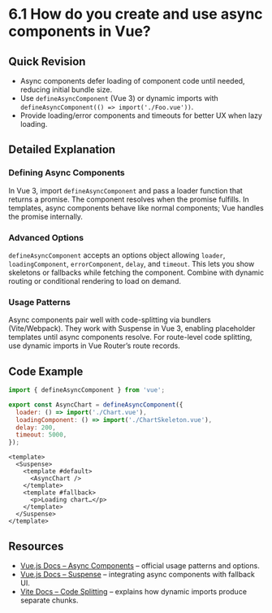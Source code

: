# 6.1 How do you create and use async components in Vue?

## Quick Revision
- Async components defer loading of component code until needed, reducing initial bundle size.
- Use `defineAsyncComponent` (Vue 3) or dynamic imports with `defineAsyncComponent(() => import('./Foo.vue'))`.
- Provide loading/error components and timeouts for better UX when lazy loading.

## Detailed Explanation
### Defining Async Components
In Vue 3, import `defineAsyncComponent` and pass a loader function that returns a promise. The component resolves when the promise fulfills. In templates, async components behave like normal components; Vue handles the promise internally.

### Advanced Options
`defineAsyncComponent` accepts an options object allowing `loader`, `loadingComponent`, `errorComponent`, `delay`, and `timeout`. This lets you show skeletons or fallbacks while fetching the component. Combine with dynamic routing or conditional rendering to load on demand.

### Usage Patterns
Async components pair well with code-splitting via bundlers (Vite/Webpack). They work with Suspense in Vue 3, enabling placeholder templates until async components resolve. For route-level code splitting, use dynamic imports in Vue Router’s route records.

## Code Example
```js
import { defineAsyncComponent } from 'vue';

export const AsyncChart = defineAsyncComponent({
  loader: () => import('./Chart.vue'),
  loadingComponent: () => import('./ChartSkeleton.vue'),
  delay: 200,
  timeout: 5000,
});
```
```vue
<template>
  <Suspense>
    <template #default>
      <AsyncChart />
    </template>
    <template #fallback>
      <p>Loading chart…</p>
    </template>
  </Suspense>
</template>
```

## Resources
- [Vue.js Docs – Async Components](https://vuejs.org/guide/components/async.html) – official usage patterns and options.
- [Vue.js Docs – Suspense](https://vuejs.org/guide/built-ins/suspense.html) – integrating async components with fallback UI.
- [Vite Docs – Code Splitting](https://vitejs.dev/guide/features.html#dynamic-import) – explains how dynamic imports produce separate chunks.
